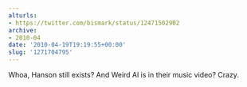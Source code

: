 ```yaml
---
alturls:
- https://twitter.com/bismark/status/12471502902
archive:
- 2010-04
date: '2010-04-19T19:19:55+00:00'
slug: '1271704795'
---
```


Whoa, Hanson still exists? And Weird Al is in their music video? Crazy.

